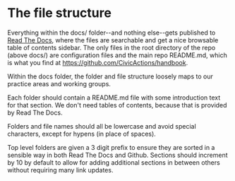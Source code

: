 # The file structure

Everything within the docs/ folder--and nothing else--gets published to [Read The Docs](https://handbook.civicactions.com/en/latest/README/), where the files are searchable and get a nice browsable table of contents sidebar. The only files in the root directory of the repo (above docs/) are configuration files and the main repo README.md, which is what you find at <https://github.com/CivicActions/handbook>.

Within the docs folder, the folder and file structure loosely maps to our practice areas and working groups.

Each folder should contain a README.md file with some introduction text for that section. We don't need tables of contents, because that is provided by Read The Docs.

Folders and file names should all be lowercase and avoid special characters, except for hypens (in place of spaces).

Top level folders are given a 3 digit prefix to ensure they are sorted in a sensible way in both Read The Docs and Github. Sections should increment by 10 by default to allow for adding additional sections in between others without requiring many link updates.
